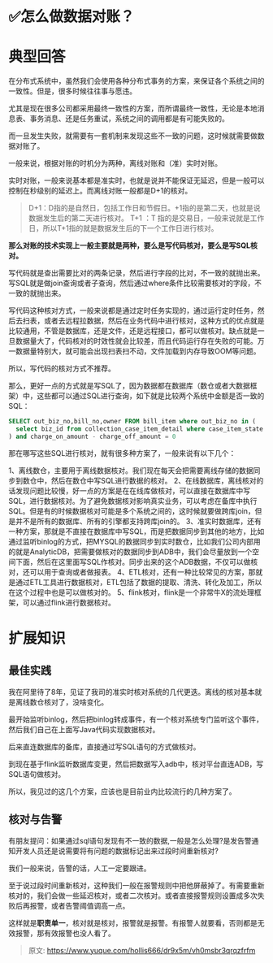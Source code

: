 # ✅怎么做数据对账？


# 典型回答

在分布式系统中，虽然我们会使用各种分布式事务的方案，来保证各个系统之间的一致性。但是，很多时候往往事与愿违。

尤其是现在很多公司都采用最终一致性的方案，而所谓最终一致性，无论是本地消息表、事务消息、还是任务重试，系统之间的调用都是有可能失败的。

而一旦发生失败，就需要有一套机制来发现这些不一致的问题，这时候就需要做数据对账了。

一般来说，根据对账的时机分为两种，离线对账和（准）实时对账。

实时对账，一般来说基本都是准实时，也就是说并不能保证无延迟，但是一般可以控制在秒级别的延迟上。而离线对账一般都是D+1的核对。

> D+1：D指的是自然日，包括工作日和节假日。+1指的是第二天，也就是说数据发生后的第二天进行核对。
> T+1 ：T 指的是交易日，一般来说就是工作日，所以T+1指的就是数据发生后的下一个工作日进行核对。


**那么对账的技术实现上一般主要就是两种，要么是写代码核对，要么是写SQL核对。**

写代码就是查出需要比对的两条记录，然后进行字段的比对，不一致的就抛出来。
写SQL就是做join查询或者子查询，然后通过where条件比较需要核对的字段，不一致的就抛出来。

写代码这种核对方式，一般来说都是通过定时任务实现的，通过运行定时任务，然后去扫表，或者去远程拉数据，然后在业务代码中进行核对，这种方式的优点就是比较通用，不管是数据库，还是文件，还是远程接口，都可以做核对。缺点就是一旦数据量大了，代码核对的时效性就会比较差，而且代码运行存在失败的可能。万一数据量特别大，就可能会出现扫表扫不动，文件加载到内存导致OOM等问题。

所以，写代码的核对方式不推荐。

那么，更好一点的方式就是写SQL了，因为数据都在数据库（数仓或者大数据框架）中，这些都可以通过SQL进行查询，如下就是比较两个系统中金额是否一致的SQL：

```sql
SELECT out_biz_no,bill_no,owner FROM bill_item where out_biz_no in (
  select biz_id from collection_case_item_detail where case_item_state = "COLLECTING" and cur_ovd_principal > 0
) and charge_on_amount - charge_off_amount = 0 
```

那在哪写这些SQL进行核对，就有很多种方案了，一般来说有以下几个：

1、离线数仓，主要用于离线数据核对。我们现在每天会把需要离线存储的数据同步到数仓中，然后在数仓中写SQL进行数据的核对。
2、在线数据库，离线核对的话发现问题比较慢，好一点的方案是在在线库做核对，可以直接在数据库中写SQL，进行数据核对。为了避免数据核对影响真实业务，可以考虑在备库中执行SQL。但是有的时候数据核对可能是多个系统之间的，这时候就要做跨库join，但是并不是所有的数据库、所有的引擎都支持跨库join的。
3、准实时数据库，还有一种方案，那就是不直接在数据库中写SQL，而是把数据同步到其他的地方，比如通过监听binlog的方式，把MYSQL的数据同步到实时数仓，比如我们公司内部用的就是AnalyticDB，把需要做核对的数据同步到ADB中，我们会尽量放到一个空间下面，然后在这里面写SQL作核对。同步出来的这个ADB数据，不仅可以做核对，还可以用于查询或者做报表。
4、ETL核对，还有一种比较常见的方案，那就是通过ETL工具进行数据核对，ETL包括了数据的提取、清洗、转化及加工，所以在这个过程中也是可以做核对的。
5、flink核对，flink是一个非常牛X的流处理框架，可以通过flink进行数据核对。



# 扩展知识


## 最佳实践

我在阿里待了8年，见证了我司的准实时核对系统的几代更迭。离线的核对基本就是离线数仓核对了，没啥变化。

最开始监听binlog，然后把binlog转成事件，有一个核对系统专门监听这个事件，然后我们自己在上面写Java代码实现数据核对。

后来直连数据库的备库，直接通过写SQL语句的方式做核对。

到现在基于flink监听数据库变更，然后把数据写入adb中，核对平台直连ADB，写SQL语句做核对。

所以，我见过的这几个方案，应该也是目前业内比较流行的几种方案了。



## 核对与告警

有朋友提问：如果通过sql语句发现有不一致的数据,一般是怎么处理?是发告警通知开发人员还是说需要将有问题的数据标记出来过段时间重新核对?

我们一般来说，告警的话，人工一定要跟进。

至于说过段时间重新核对，这种我们一般在报警规则中把他屏蔽掉了。有需要重新核对的，我们会做一些延迟核对，或者二次核对。或者直接报警规则设置成多次失败后再报警，或者告警阈值调高一点。

这样就是**职责单一**，核对就是核对，报警就是报警。有报警人就要看，否则都是无效报警，那有效报警也没人看了。


> 原文: <https://www.yuque.com/hollis666/dr9x5m/vh0msbr3qrqzfrfm>